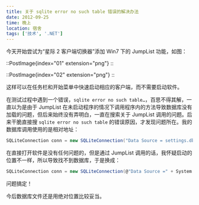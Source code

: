 ```yaml
---
title: 关于 sqlite error no such table 错误的解决办法
date: 2012-09-25
time: 晚上
location: 宿舍
tags: ['技术', '.NET']
---
```


今天开始尝试为“星际 2 客户端切换器”添加 Win7 下的 JumpList 功能，如图：

::PostImage{index="01" extension="png"}
::

::PostImage{index="02" extension="png"}
::

这样可以在任务栏和开始菜单中快速启动相应的客户端，而不需要启动软件。

在测试过程中遇到一个错误，`sqlite error no such table…`，百思不得其解，一直以为是由于 JumpList 在未启动程序的情况下调用程序内的方法导致数据库没有加载的问题，但后来始终没有弄明白，一直在搜索关于 JumpList 调用的问题。后来干脆直接搜 `sqlite error no such table` 的错误原因，才发现问题所在。我的数据库调用使用的是相对地址：

```csharp
SQLiteConnection conn = new SQLiteConnection("Data Source = settings.db;");
```

在直接打开软件是没有任何问题的，但是通过 JumpList 调用的话，我怀疑启动的位置不一样，所以导致找不到数据库，于是换成：

```csharp
SQLiteConnection conn = new SQLiteConnection(@"Data Source =" + System.Windows.Forms.Application.StartupPath + "\\settings.db;");
```

问题搞定！

今后数据库文件还是用绝对位置比较妥当。
